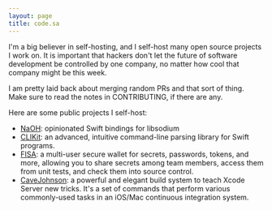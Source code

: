 ```yaml
---
layout: page
title: code.sa
---
```


I'm a big believer in self-hosting, and I self-host many open source projects I work on.  It is important that hackers don't let the future of software development be controlled by one company, no matter how cool that company might be this week.

I am pretty laid back about merging random PRs and that sort of thing.  Make sure to read the notes in CONTRIBUTING, if there are any.

Here are some public projects I self-host:

* [NaOH](https://code.sealedabstract.com/drewcrawford/NaOH): opinionated Swift bindings for libsodium
* [CLIKit](https://code.sealedabstract.com/drewcrawford/CLIKit): an advanced, intuitive command-line parsing library for Swift programs.
* [FISA](https://code.sealedabstract.com/drewcrawford/FISA): a multi-user secure wallet for secrets, passwords, tokens, and more, allowing you to share secrets among team members, access them from unit tests, and check them into source control.  
* [CaveJohnson](https://code.sealedabstract.com/drewcrawford/CaveJohnson2): a powerful and elegant build system to teach Xcode Server new tricks. It's a set of commands that perform various commonly-used tasks in an iOS/Mac continuous integration system. 